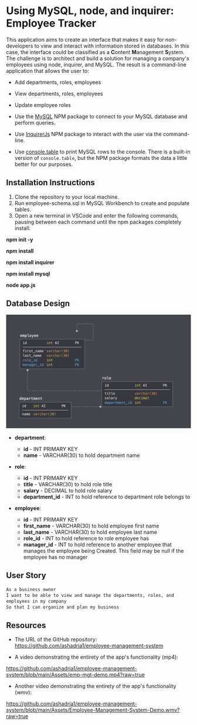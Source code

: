 # Using MySQL, node, and inquirer: Employee Tracker

This application aims to create an interface that makes it easy for non-developers to view and interact with information stored in databases.  In this case, the interface could be classified as a **C**ontent **M**anagement **S**ystem.  The challenge is to architect and build a solution for managing a company's employees using node, inquirer, and MySQL.  The result is a command-line application that allows the user to:

  * Add departments, roles, employees

  * View departments, roles, employees

  * Update employee roles

  * Use the [MySQL](https://www.npmjs.com/package/mysql) NPM package to connect to your MySQL database and perform queries.

  * Use [InquirerJs](https://www.npmjs.com/package/inquirer/v/0.2.3) NPM package to interact with the user via the command-line.

  * Use [console.table](https://www.npmjs.com/package/console.table) to print MySQL rows to the console. There is a built-in version of `console.table`, but the NPM package formats the data a little better for our purposes.

## Installation Instructions

1.  Clone the repository to your local machine.
2.  Run employee-schema.sql in MySQL Workbench to create and populate tables.
3.  Open a new terminal in VSCode and enter the following commands, pausing between each command until the npm packages completely install:

**npm init -y**

**npm install**

**npm install inquirer**

**npm install mysql**

**node app.js**

## Database Design ##

![Database Schema](Assets/schema.png)

* **department**:

  * **id** - INT PRIMARY KEY
  * **name** - VARCHAR(30) to hold department name

* **role**:

  * **id** - INT PRIMARY KEY
  * **title** -  VARCHAR(30) to hold role title
  * **salary** -  DECIMAL to hold role salary
  * **department_id** -  INT to hold reference to department role belongs to

* **employee**:

  * **id** - INT PRIMARY KEY
  * **first_name** - VARCHAR(30) to hold employee first name
  * **last_name** - VARCHAR(30) to hold employee last name
  * **role_id** - INT to hold reference to role employee has
  * **manager_id** - INT to hold reference to another employee that manages the employee being Created. This field may be null if the employee has no manager
  
## User Story

```
As a business owner
I want to be able to view and manage the departments, roles, and employees in my company
So that I can organize and plan my business
```

## Resources

* The URL of the GitHub repository:
https://github.com/ashadria1/employee-management-system

* A video demonstrating the entirety of the app's functionality (mp4):

https://github.com/ashadria1/employee-management-system/blob/main/Assets/emp-mgt-demo.mp4?raw=true

* Another video demonstrating the entirety of the app's functionality (wmv):

https://github.com/ashadria1/employee-management-system/blob/main/Assets/Employee-Management-System-Demo.wmv?raw=true

